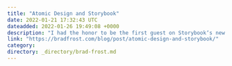 ```yaml
---
title: "Atomic Design and Storybook"
date: 2022-01-21 17:32:43 UTC
dateadded: 2022-01-26 19:49:08 +0000
description: "I had the honor to be the first guest on Storybook‘s new Storytime show with the great Michael Chan (aka @chantastic). We talked about the history of atomic design and the rise of the modern JS landscape, how directly-consumable UI […]"
link: "https://bradfrost.com/blog/post/atomic-design-and-storybook/"
category:
directory: _directory/brad-frost.md
---
```

